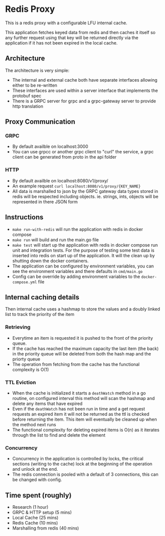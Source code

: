 # Redis Proxy

This is a redis proxy with a configurable LFU internal cache.

This application fetches keyed data from redis and then caches it itself so any further request using that key will be returned directly via the application if it has not been expired in the local cache.

## Architecture
The architecture is very simple:
  - The internal and external cache both have separate interfaces allowing either to be re-written
  - These interfaces are used within a server interface that implements the protobuf spec
  - There is a GRPC server for grpc and a grpc-gateway server to provide http translation

## Proxy Communication

### GRPC 
  - By default availble on localhost:3000
  - You can use grpcc or another grpc client to "curl" the service, a grpc client can be generated from proto in the api folder

### HTTP 
  - By default availble on localhost:8080/v1/proxy/
  - An example request `curl localhost:8080/v1/proxy/{KEY_NAME}`
  - All data is marshalled to json by the GRPC gateway data types stored in redis will be respected including objects. ie. strings, ints, objects will be represented in there JSON form

## Instructions
  - `make run-with-redis` will run the application with redis in docker compose
  - `make run` will build and run the main.go file
  - `make test` will start up the application with redis in docker compose run unit and integration tests. For the purpose of testing some test data is inserted into redis on start up of the application. It will the clean up by shutting down the docker containers.
  - The application can be configured by environment variables, you can see the environment variables and there defaults in `cmd/main.go`
  - Config can be override by adding environment variables to the `docker-compose.yml` file

## Internal caching details
Then internal cache uses a hashmap to store the values and a doubly linked list to track the priority of the item

### Retrieving

- Everytime an item is requested it is pushed to the front of the priority queue.
- If the cache has reached the maximum capacity the last item (the back) in the priority queue will be deleted from both the hash map and the priorty queue
- The operation from fetching from the cache has the functional complexity is O(1)

### TTL Eviction

- When the cache is initialized it starts a `deathWatch` method in a go routine, on configured interval this method will scan the hashmap and delete any items that have expired
- Even if the `deathWatch` has not been run in time and a get request requests an expired item it will not be returned as the ttl is checked before returning the item. This item will eventually be cleaned up when the method next runs
- The functional complexity for deleting expired items is O(n) as it iterates through the list to find and delete the element

### Concurrency
- Concurrency in the application is controlled by locks, the critical sections (writing to the cache) lock at the beginning of the operation and unlock at the end.
- The redis connection is pooled with a default of 3 connections, this can be changed with config.

## Time spent (roughly)
- Research (1 hour)
- GRPC & HTTP setup (5 mins)
- Local Cache (25 mins)
- Redis Cache (10 mins)
- Marshalling from redis (40 mins)




